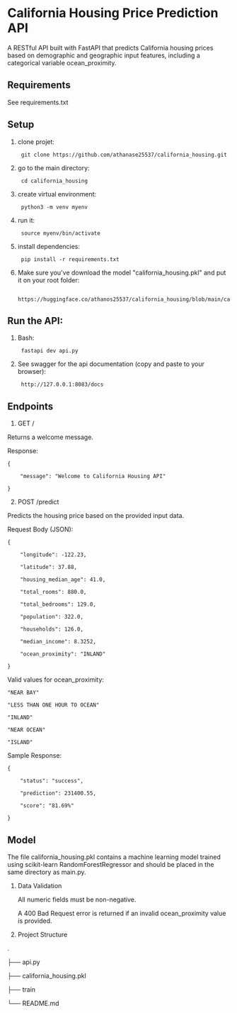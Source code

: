 # California Housing Price Prediction API

A RESTful API built with FastAPI that predicts California housing prices based on demographic and geographic input features, including a categorical variable ocean_proximity.

## Requirements

See requirements.txt

## Setup

1. clone projet:

        git clone https://github.com/athanase25537/california_housing.git

2. go to the main directory:

        cd california_housing

3. create virtual environment:

        python3 -m venv myenv

4. run it:

        source myenv/bin/activate

5. install dependencies:

        pip install -r requirements.txt

6. Make sure you've download the model "california_housing.pkl" and put it on your root folder:

           https://huggingface.co/athanos25537/california_housing/blob/main/california_housing.pkl

## Run the API:

1. Bash:

        fastapi dev api.py

2. See swagger for the api documentation (copy and paste to your browser):

        http://127.0.0.1:8083/docs


## Endpoints
1. GET /

Returns a welcome message.

Response:

    {

        "message": "Welcome to California Housing API"

    }

2. POST /predict

Predicts the housing price based on the provided input data.

Request Body (JSON):

    {

        "longitude": -122.23,
        
        "latitude": 37.88,
        
        "housing_median_age": 41.0,
        
        "total_rooms": 880.0,
        
        "total_bedrooms": 129.0,
        
        "population": 322.0,
        
        "households": 126.0,
        
        "median_income": 8.3252,
        
        "ocean_proximity": "INLAND"
    
    }

Valid values for ocean_proximity:

    "NEAR BAY"

    "LESS THAN ONE HOUR TO OCEAN"

    "INLAND"

    "NEAR OCEAN"

    "ISLAND"

Sample Response:

    {

        "status": "success",
        
        "prediction": 231400.55,
        
        "score": "81.69%"

    }

## Model

The file california_housing.pkl contains a machine learning model trained using scikit-learn RandomForestRegressor and should be placed in the same directory as main.py.

1. Data Validation

    All numeric fields must be non-negative.

    A 400 Bad Request error is returned if an invalid ocean_proximity value is provided.

2. Project Structure

.

├── api.py

├── california_housing.pkl

├── train

└── README.md
